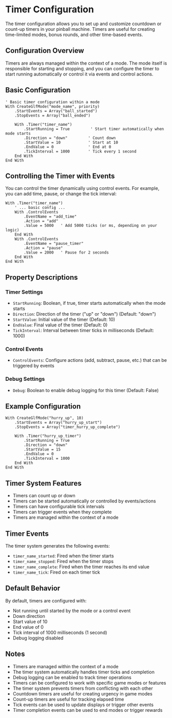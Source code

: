 # Timer Configuration

The timer configuration allows you to set up and customize countdown or count-up timers in your pinball machine. Timers are useful for creating time-limited modes, bonus rounds, and other time-based events.

## Configuration Overview

Timers are always managed within the context of a mode. The mode itself is responsible for starting and stopping, and you can configure the timer to start running automatically or control it via events and control actions.

## Basic Configuration
```vbscript
' Basic timer configuration within a mode
With CreateGlfMode("mode_name", priority)
    .StartEvents = Array("ball_started")
    .StopEvents = Array("ball_ended")
    
    With .Timer("timer_name")
        .StartRunning = True         ' Start timer automatically when mode starts
        .Direction = "down"         ' Count down
        .StartValue = 10            ' Start at 10
        .EndValue = 0               ' End at 0
        .TickInterval = 1000        ' Tick every 1 second
    End With
End With
```

## Controlling the Timer with Events
You can control the timer dynamically using control events. For example, you can add time, pause, or change the tick interval:

```vbscript
With .Timer("timer_name")
    ' ... basic config ...
    With .ControlEvents
        .EventName = "add_time"
        .Action = "add"
        .Value = 5000   ' Add 5000 ticks (or ms, depending on your logic)
    End With
    With .ControlEvents
        .EventName = "pause_timer"
        .Action = "pause"
        .Value = 2000   ' Pause for 2 seconds
    End With
End With
```

## Property Descriptions

### Timer Settings
- `StartRunning`: Boolean, if true, timer starts automatically when the mode starts
- `Direction`: Direction of the timer ("up" or "down") (Default: "down")
- `StartValue`: Initial value of the timer (Default: 10)
- `EndValue`: Final value of the timer (Default: 0)
- `TickInterval`: Interval between timer ticks in milliseconds (Default: 1000)

### Control Events
- `ControlEvents`: Configure actions (add, subtract, pause, etc.) that can be triggered by events

### Debug Settings
- `Debug`: Boolean to enable debug logging for this timer (Default: False)

## Example Configuration
```vbscript
With CreateGlfMode("hurry_up", 10)
    .StartEvents = Array("hurry_up_start")
    .StopEvents = Array("timer_hurry_up_complete")

    With .Timer("hurry_up_timer")
        .StartRunning = True
        .Direction = "down"
        .StartValue = 15
        .EndValue = 0
        .TickInterval = 1000
    End With
End With
```

## Timer System Features
- Timers can count up or down
- Timers can be started automatically or controlled by events/actions
- Timers can have configurable tick intervals
- Timers can trigger events when they complete
- Timers are managed within the context of a mode

## Timer Events
The timer system generates the following events:
- `timer_name_started`: Fired when the timer starts
- `timer_name_stopped`: Fired when the timer stops
- `timer_name_complete`: Fired when the timer reaches its end value
- `timer_name_tick`: Fired on each timer tick

## Default Behavior
By default, timers are configured with:
- Not running until started by the mode or a control event
- Down direction
- Start value of 10
- End value of 0
- Tick interval of 1000 milliseconds (1 second)
- Debug logging disabled

## Notes
- Timers are managed within the context of a mode
- The timer system automatically handles timer ticks and completion
- Debug logging can be enabled to track timer operations
- Timers can be configured to work with specific game modes or features
- The timer system prevents timers from conflicting with each other
- Countdown timers are useful for creating urgency in game modes
- Count-up timers are useful for tracking elapsed time
- Tick events can be used to update displays or trigger other events
- Timer completion events can be used to end modes or trigger rewards
